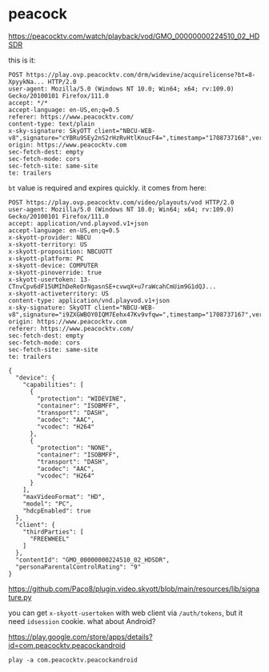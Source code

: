 # peacock

<https://peacocktv.com/watch/playback/vod/GMO_00000000224510_02_HDSDR>

this is it:

~~~
POST https://play.ovp.peacocktv.com/drm/widevine/acquirelicense?bt=8-XpyykNa... HTTP/2.0
user-agent: Mozilla/5.0 (Windows NT 10.0; Win64; x64; rv:109.0) Gecko/20100101 Firefox/111.0
accept: */*
accept-language: en-US,en;q=0.5
referer: https://www.peacocktv.com/
content-type: text/plain
x-sky-signature: SkyOTT client="NBCU-WEB-v8",signature="cYBRu9SEy2nS2rHzRvHtlKnucF4=",timestamp="1708737168",version="1.0"
origin: https://www.peacocktv.com
sec-fetch-dest: empty
sec-fetch-mode: cors
sec-fetch-site: same-site
te: trailers
~~~

`bt` value is required and expires quickly. it comes from here:

~~~
POST https://play.ovp.peacocktv.com/video/playouts/vod HTTP/2.0
user-agent: Mozilla/5.0 (Windows NT 10.0; Win64; x64; rv:109.0) Gecko/20100101 Firefox/111.0
accept: application/vnd.playvod.v1+json
accept-language: en-US,en;q=0.5
x-skyott-provider: NBCU
x-skyott-territory: US
x-skyott-proposition: NBCUOTT
x-skyott-platform: PC
x-skyott-device: COMPUTER
x-skyott-pinoverride: true
x-skyott-usertoken: 13-CTnvCpv6dF15UMIhDeReOrNgasnSE+cvwqX+u7raWcahCmUim9G1dQJ...
x-skyott-activeterritory: US
content-type: application/vnd.playvod.v1+json
x-sky-signature: SkyOTT client="NBCU-WEB-v8",signature="i9ZXGWBOY0IQM7Eehx47Kv9vfqw=",timestamp="1708737167",version="1.0"
origin: https://www.peacocktv.com
referer: https://www.peacocktv.com/
sec-fetch-dest: empty
sec-fetch-mode: cors
sec-fetch-site: same-site
te: trailers

{
  "device": {
    "capabilities": [
      {
        "protection": "WIDEVINE",
        "container": "ISOBMFF",
        "transport": "DASH",
        "acodec": "AAC",
        "vcodec": "H264"
      },
      {
        "protection": "NONE",
        "container": "ISOBMFF",
        "transport": "DASH",
        "acodec": "AAC",
        "vcodec": "H264"
      }
    ],
    "maxVideoFormat": "HD",
    "model": "PC",
    "hdcpEnabled": true
  },
  "client": {
    "thirdParties": [
      "FREEWHEEL"
    ]
  },
  "contentId": "GMO_00000000224510_02_HDSDR",
  "personaParentalControlRating": "9"
}
~~~

https://github.com/Paco8/plugin.video.skyott/blob/main/resources/lib/signature.py

you can get `x-skyott-usertoken` with web client via `/auth/tokens`, but it need
`idsession` cookie. what about Android?

https://play.google.com/store/apps/details?id=com.peacocktv.peacockandroid

~~~
play -a com.peacocktv.peacockandroid
~~~
